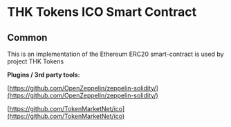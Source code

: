 # THK Tokens ICO Smart Contract

## Common

This is an implementation of the Ethereum ERC20 smart-contract is used by project THK Tokens

<b>Plugins / 3rd party tools:</b>

[https://github.com/OpenZeppelin/zeppelin-solidity/](https://github.com/OpenZeppelin/zeppelin-solidity/)

[https://github.com/TokenMarketNet/ico](https://github.com/TokenMarketNet/ico)